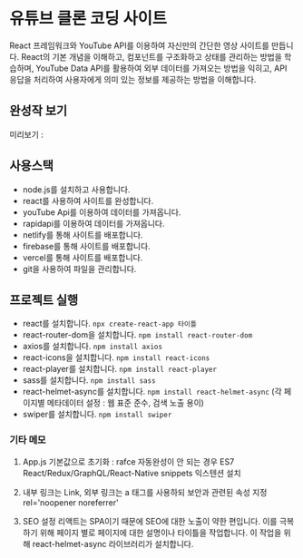 # 유튜브 클론 코딩 사이트

React 프레임워크와 YouTube API를 이용하여 자신만의 간단한 영상 사이트를 만듭니다. React의 기본 개념을 이해하고, 컴포넌트를 구조화하고 상태를 관리하는 방법을 학습하며, 
YouTube Data API를 활용하여 외부 데이터를 가져오는 방법을 익히고, API 응답을 처리하여 사용자에게 의미 있는 정보를 제공하는 방법을 이해합니다.

## 완성작 보기
미리보기 : 

## 사용스택
- node.js를 설치하고 사용합니다. 
- react를 사용하여 사이트를 완성합니다. 
- youTube Api를 이용하여 데이터를 가져옵니다.
- rapidapi를 이용하여 데이터를 가져옵니다.
- netlify를 통해 사이트를 배포합니다.
- firebase를 통해 사이트를 배포합니다.
- vercel를 통해 사이트를 배포합니다.
- git을 사용하여 파일을 관리합니다.

## 프로젝트 실행
- react를 설치합니다. `npx create-react-app 타이틀`
- react-router-dom을 설치합니다. `npm install react-router-dom`
- axios를 설치합니다. `npm install axios`
- react-icons을 설치합니다. `npm install react-icons`
- react-player를 설치합니다. `npm install react-player`
- sass를 설치합니다. `npm install sass`
- react-helmet-async를 설치합니다. `npm install react-helmet-async`
(각 페이지별 메타데이터 설정 : 웹 표준 준수, 검색 노출 용이)
- swiper를 설치합니다. `npm install swiper`

### 기타 메모
1. App.js 기본값으로 초기화 : rafce
자동완성이 안 되는 경우 ES7 React/Redux/GraphQL/React-Native snippets 익스텐션 설치

2. 내부 링크는 Link, 외부 링크는 a 태그를 사용하되 보안과 관련된 속성 지정
rel='noopener noreferrer'

3. SEO 설정
리액트는 SPA이기 때문에 SEO에 대한 노출이 약한 편입니다.
이를 극복하기 위해 페이지 별로 페이지에 대한 설명이나 타이틀을 작업합니다.
이 작업을 위해 react-helmet-async 라이브러리가 설치합니다.
